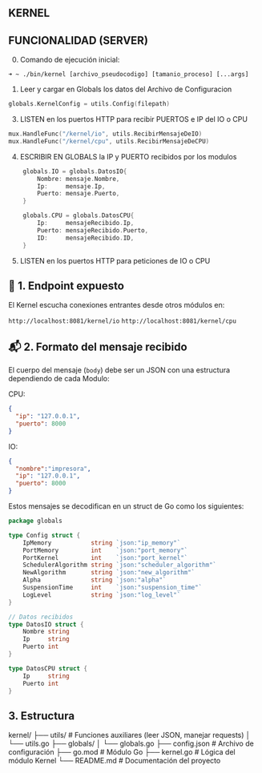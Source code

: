 ## KERNEL 

## FUNCIONALIDAD (SERVER)

0.  Comando de ejecución inicial:

`➜ ~ ./bin/kernel [archivo_pseudocodigo] [tamanio_proceso] [...args]`

1. Leer y cargar en Globals los datos del Archivo de Configuracion

```go
globals.KernelConfig = utils.Config(filepath)
```

3. LISTEN en los puertos HTTP para recibir PUERTOS e IP del IO o CPU

```go
mux.HandleFunc("/kernel/io", utils.RecibirMensajeDeIO)
mux.HandleFunc("/kernel/cpu", utils.RecibirMensajeDeCPU)
```

4. ESCRIBIR EN GLOBALS la IP y PUERTO recibidos por los modulos

```go
	globals.IO = globals.DatosIO{
		Nombre: mensaje.Nombre,
		Ip:     mensaje.Ip,
		Puerto: mensaje.Puerto,
	}

	globals.CPU = globals.DatosCPU{
		Ip:     mensajeRecibido.Ip,
		Puerto: mensajeRecibido.Puerto,
		ID:     mensajeRecibido.ID,
	}
```

5. LISTEN en los puertos HTTP para peticiones de IO o CPU

## 🔌 1. Endpoint expuesto

El Kernel escucha conexiones entrantes desde otros módulos en:

`http://localhost:8081/kernel/io`
`http://localhost:8081/kernel/cpu`

## 📬 2. Formato del mensaje recibido

El cuerpo del mensaje (`body`) debe ser un JSON con una estructura dependiendo de cada Modulo:

CPU:
```json
{
  "ip": "127.0.0.1",
  "puerto": 8000
}
```
IO:
```json
{
  "nombre":"impresora",
  "ip": "127.0.0.1",
  "puerto": 8000
}
```

Estos mensajes se decodifican en un struct de Go como los siguientes:
```go
package globals

type Config struct {
	IpMemory           string `json:"ip_memory"`
	PortMemory         int    `json:"port_memory"`
	PortKernel         int    `json:"port_kernel"`
	SchedulerAlgorithm string `json:"scheduler_algorithm"`
	NewAlgorithm       string `json:"new_algorithm"`
	Alpha              string `json:"alpha"`
	SuspensionTime     int    `json:"suspension_time"`
	LogLevel           string `json:"log_level"`
}

// Datos recibidos
type DatosIO struct {
	Nombre string
	Ip     string
	Puerto int
}

type DatosCPU struct {
	Ip     string
	Puerto int
}
```

## 3. Estructura

kernel/ 
├── utils/ # Funciones auxiliares (leer JSON, manejar requests) 
	│ 
	└── utils.go 
├── globals/ 
	│ 
	└── globals.go 
├── config.json # Archivo de configuración 
├── go.mod # Módulo Go 
├── kernel.go # Lógica del módulo Kernel 
└── README.md # Documentación del proyecto
